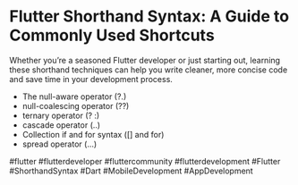 # Flutter Shorthand Syntax: A Guide to Commonly Used Shortcuts

Whether you’re a seasoned Flutter developer or just starting out, learning these shorthand techniques can help you write cleaner, more concise code and save time in your development process.

- The null-aware operator (?.)
- null-coalescing operator (??)
- ternary operator (? :)
- cascade operator (..)
- Collection if and for syntax ([] and for)
- spread operator (...)

#flutter #flutterdeveloper #fluttercommunity #flutterdevelopment #Flutter #ShorthandSyntax #Dart #MobileDevelopment #AppDevelopment
